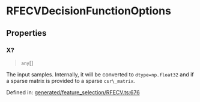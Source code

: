 # RFECVDecisionFunctionOptions

## Properties

### X?

> `any`[]

The input samples. Internally, it will be converted to `dtype=np.float32` and if a sparse matrix is provided to a sparse `csr\_matrix`.

Defined in:  [generated/feature\_selection/RFECV.ts:676](https://github.com/transitive-bullshit/scikit-learn-ts/blob/92ab806/packages/sklearn/src/generated/feature_selection/RFECV.ts#L676)
